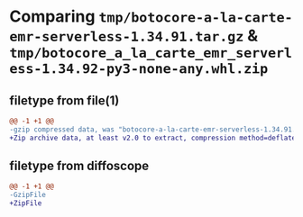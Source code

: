 # Comparing `tmp/botocore-a-la-carte-emr-serverless-1.34.91.tar.gz` & `tmp/botocore_a_la_carte_emr_serverless-1.34.92-py3-none-any.whl.zip`

## filetype from file(1)

```diff
@@ -1 +1 @@
-gzip compressed data, was "botocore-a-la-carte-emr-serverless-1.34.91.tar", last modified: Thu Apr 25 01:03:35 2024, max compression
+Zip archive data, at least v2.0 to extract, compression method=deflate
```

## filetype from diffoscope

```diff
@@ -1 +1 @@
-GzipFile
+ZipFile
```

